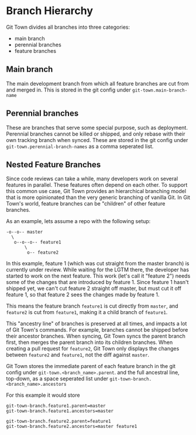 # Branch Hierarchy

Git Town divides all branches into three categories:
* main branch
* perennial branches
* feature branches


## Main branch

The main development branch from which all feature branches are cut from and merged in.
This is stored in the git config under `git-town.main-branch-name`


## Perennial branches

These are branches that serve some special purpose, such as deployment.
Perennial branches cannot be killed or shipped,
and only rebase with their own tracking branch when synced.
These are stored in the git config under `git-town.perennial-branch-names` as a comma seperated list.


## Nested Feature Branches

Since code reviews can take a while,
many developers work on several features in parallel.
These features often depend on each other.
To support this common use case, Git Town provides an hierarchical branching model
that is more opinionated than the very generic branching of vanilla Git.
In Git Town's world, feature branches can be "children" of other feature branches.

As an example, lets assume a repo with the following setup:

```
-o--o-- master
  \
   o--o--o-- feature1
       \
        o-- feature2
```

In this example, feature 1 (which was cut straight from the master branch) is currently under review.
While waiting for the LGTM there, the developer has started to work on the next feature.
This work (let's call it "feature 2") needs some of the changes that are introduced by feature 1.
Since feature 1 hasn't shipped yet, we can't cut feature 2 straight off master,
but must cut it off feature 1, so that feature 2 sees the changes made by feature 1.

This means the feature branch `feature1` is cut directly from `master`,
and `feature2` is cut from `feature1`, making it a child branch of `feature1`.

This "ancestry line" of branches is preserved at all times,
and impacts a lot of Git Town's commands.
For example, branches cannot be shipped before their ancestor branches.
When syncing, Git Town syncs the parent branch first,
then merges the parent branch into its children branches.
When creating a pull request for `feature2`,
Git Town only displays the changes between `feature2` and `feature1`,
not the diff against `master`.

Git Town stores the immediate parent of each feature branch in the git config under `git-town.<branch_name>.parent`.
and the full ancestral line, top-down, as a space seperated list under `git-town-branch.<branch_name>.ancestors`

For this example it would store
```
git-town-branch.feature1.parent=master
git-town-branch.feature1.ancestors=master

git-town-branch.feature2.parent=feature1
git-town-branch.feature2.ancestors=master feature1
```
